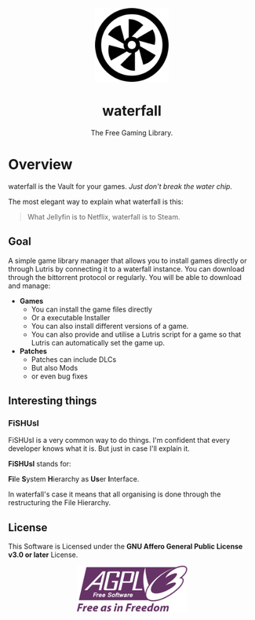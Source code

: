 <div align="center">
  <img src="res/branding/waterfall.svg" height="150px" width="auto" alt="waterfall Logo">
  <h1>waterfall</h1>
  <p align="center">The Free Gaming Library.</p>
</div>

# Overview

waterfall is the Vault for your games. _Just don't break the water chip._

The most elegant way to explain what waterfall is this:
> What Jellyfin is to Netflix, waterfall is to Steam.

## Goal
A simple game library manager that allows you to install games directly or through Lutris by connecting it to a waterfall instance.
You can download through the bittorrent protocol or regularly.
You will be able to download and manage:
+ **Games**
    + You can install the game files directly
    + Or a executable Installer
    + You can also install different versions of a game.
    + You can also provide and utilise a Lutris script for a game so that Lutris can automatically set the game up.
+ **Patches**
    + Patches can include DLCs
    + But also Mods
    + or even bug fixes
## Interesting things
### FiSHUsI
FiSHUsI is a very common way to do things. I'm confident that every developer knows what it is.
But just in case I'll explain it.

**FiSHUsI** stands for:

**Fi**le **S**ystem **H**ierarchy as **Us**er **I**nterface.

In waterfall's case it means that all organising is done through the restructuring the File Hierarchy.

## License
This Software is Licensed under the **GNU Affero General Public License v3.0 or later** License.
<div align="center">
  <img src="res/agpl-3.0.svg" height="auto" width="225" alt="waterfall Logo">
</div>